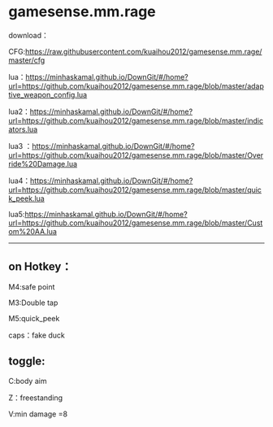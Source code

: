 # gamesense.mm.rage
download：

CFG:https://raw.githubusercontent.com/kuaihou2012/gamesense.mm.rage/master/cfg

lua：https://minhaskamal.github.io/DownGit/#/home?url=https://github.com/kuaihou2012/gamesense.mm.rage/blob/master/adaptive_weapon_config.lua

lua2：https://minhaskamal.github.io/DownGit/#/home?url=https://github.com/kuaihou2012/gamesense.mm.rage/blob/master/indicators.lua

lua3 ：https://minhaskamal.github.io/DownGit/#/home?url=https://github.com/kuaihou2012/gamesense.mm.rage/blob/master/Override%20Damage.lua

lua4：https://minhaskamal.github.io/DownGit/#/home?url=https://github.com/kuaihou2012/gamesense.mm.rage/blob/master/quick_peek.lua

lua5:https://minhaskamal.github.io/DownGit/#/home?url=https://github.com/kuaihou2012/gamesense.mm.rage/blob/master/Custom%20AA.lua

-------------------------------------------------------------------------------------------

on Hotkey：
---
M4:safe point

M3:Double tap

M5:quick_peek

caps：fake duck

toggle:
---
C:body aim

Z：freestanding

V:min damage =8
